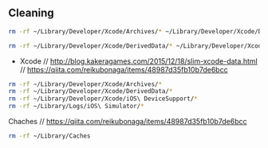 ## Cleaning

```sh
rm -rf ~/Library/Developer/Xcode/Archives/* ~/Library/Developer/Xcode/DerivedData/* ~/Library/Developer/Xcode/iOS\ DeviceSupport/* ~/Library/Logs/iOS\ Simulator/* && sleep 1s && terminal-notifier -message 'Cleaning Storage: Complete all processes on Terminal!'
```

```sh
rm -rf ~/Library/Developer/Xcode/DerivedData/* ~/Library/Developer/Xcode/iOS\ DeviceSupport/* ~/Library/Logs/iOS\ Simulator/* && sleep 1s && terminal-notifier -message 'Cleaning Storage: Complete all processes on Terminal!'
```

- Xcode
// http://blog.kakeragames.com/2015/12/18/slim-xcode-data.html
// https://qiita.com/reikubonaga/items/48987d35fb10b7de6bcc
```sh
rm -rf ~/Library/Developer/Xcode/Archives/*
rm -rf ~/Library/Developer/Xcode/DerivedData/*
rm -rf ~/Library/Developer/Xcode/iOS\ DeviceSupport/*
rm -rf ~/Library/Logs/iOS\ Simulator/*
```


Chaches
// https://qiita.com/reikubonaga/items/48987d35fb10b7de6bcc
```sh
rm -rf ~/Library/Caches
```
